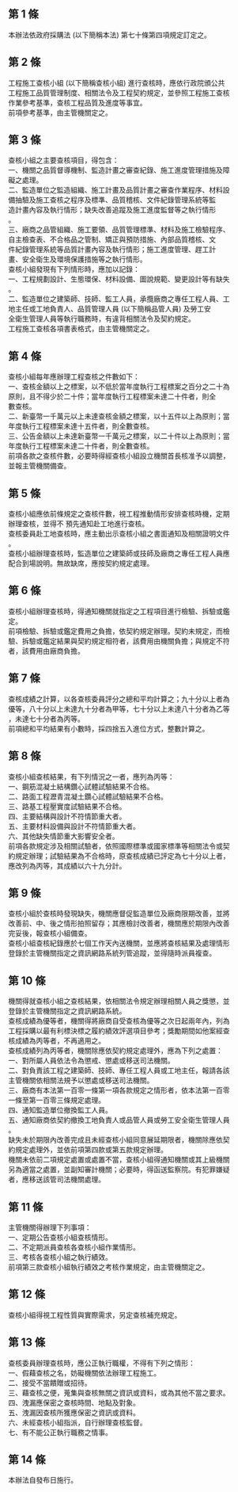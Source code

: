 第 1 條
-------
本辦法依政府採購法 (以下簡稱本法) 第七十條第四項規定訂定之。

第 2 條
-------
工程施工查核小組 (以下簡稱查核小組) 進行查核時，應依行政院頒公共  
工程施工品質管理制度、相關法令及工程契約規定，並參照工程施工查核  
作業參考基準，查核工程品質及進度等事宜。                          
前項參考基準，由主管機關定之。

第 3 條
-------
查核小組之主要查核項目，得包含：                                   
一、機關之品質督導機制、監造計畫之審查紀錄、施工進度管理措施及障   
    礙之處理。                                                     
二、監造單位之監造組織、施工計畫及品質計畫之審查作業程序、材料設   
    備抽驗及施工查核之程序及標準、品質稽核、文件紀錄管理系統等監   
    造計畫內容及執行情形；缺失改善追蹤及施工進度監督等之執行情形  
    。  
三、廠商之品管組織、施工要領、品質管理標準、材料及施工檢驗程序、   
    自主檢查表、不合格品之管制、矯正與預防措施、內部品質稽核、文   
    件紀錄管理系統等品質計畫內容及執行情形；施工進度管理、趕工計   
    畫、安全衛生及環境保護措施等之執行情形。                       
查核小組發現有下列情形時，應加以記錄：                             
一、工程規劃設計、生態環保、材料設備、圖說規範、變更設計等有缺失   
    。                                                             
二、監造單位之建築師、技師、監工人員，承攬廠商之專任工程人員、工   
    地主任或工地負責人、品質管理人員 (以下簡稱品管人員) 及勞工安   
    全衛生管理人員等執行職務時，有違背相關法令及契約規定。         
工程施工查核各項書表格式，由主管機關定之。

第 4 條
-------
查核小組每年應辦理工程查核之件數如下：                            
一、查核金額以上之標案，以不低於當年度執行工程標案之百分之二十為  
    原則，且不得少於二十件；當年度執行工程標案未達二十件者，則全  
    數查核。                                                      
二、新臺幣一千萬元以上未達查核金額之標案，以十五件以上為原則；當  
    年度執行工程標案未達十五件者，則全數查核。                    
三、公告金額以上未達新臺幣一千萬元之標案，以二十件以上為原則；當  
    年度執行工程標案未達二十件者，則全數查核。                    
前項各款之查核件數，必要時得經查核小組設立機關首長核准予以調整，  
並報主管機關備查。

第 5 條
-------
查核小組應依前條規定之查核件數，視工程推動情形安排查核時機，定期  
辦理查核，並得不 預先通知赴工地進行查核。                         
查核委員赴工地查核時，應主動出示查核小組之書面通知及相關證明文件  
。                                                                
查核小組辦理查核時，監造單位之建築師或技師及廠商之專任工程人員應  
配合到場說明。無故缺席，應按契約規定處理。

第 6 條
-------
查核小組辦理查核時，得通知機關就指定之工程項目進行檢驗、拆驗或鑑  
定。                                                              
前項檢驗、拆驗或鑑定費用之負擔，依契約規定辦理。契約未規定，而檢  
驗、拆驗或鑑定結果與契約規定相符者，該費用由機關負擔；與規定不符  
者，該費用由廠商負擔。

第 7 條
-------
查核成績之計算，以各查核委員評分之總和平均計算之；九十分以上者為  
優等，八十分以上未達九十分者為甲等，七十分以上未達八十分者為乙等  
，未達七十分者為丙等。                                            
前項總和平均結果有小數時，採四捨五入進位方式，整數計算之。

第 8 條
-------
查核小組查核結果，有下列情況之一者，應列為丙等：                  
一、鋼筋混凝土結構鑽心試體試驗結果不合格。                        
二、路面工程瀝青混凝土鑽心試體試驗結果不合格。                    
三、路基工程壓實度試驗結果不合格。                                
四、主要結構與設計不符情節重大者。                                
五、主要材料設備與設計不符情節重大者。                            
六、其他缺失情節重大影響安全者。                                  
前項各款規定涉及相關試驗者，依照國際標準或國家標準等相關法令或契  
約規定辦理；試驗結果為不合格時，原查核成績已評定為七十分以上者，  
應改列為丙等，其成績以六十九分計。

第 9 條
-------
查核小組於查核時發現缺失，機關應督促監造單位及廠商限期改善，並將  
改善前、中、後之情形拍照留存；其應檢討改善者，機關應於期限內改善  
完妥後，報查核小組備查。                                          
查核小組查核紀錄應於七個工作天內送機關，並應將查核結果及處理情形  
登錄於主管機關指定之資訊網路系統列管追蹤，並得隨時派員複查。

第 10 條
--------
機關得就查核小組之查核結果，依相關法令規定辦理相關人員之獎懲，並  
登錄於主管機關指定之資訊網路系統。                                
查核成績為優等者，機關得將廠商自受查核為優等之次日起兩年內，列為  
工程採購以最有利標決標之履約績效評選項目參考；獎勵期間如他案經查  
核成績為丙等者，不再適用之。                                      
查核成績列為丙等者，機關除應依契約規定處理外，應為下列之處置：  
一、對所屬人員依法令為懲戒、懲處或移送司法機關。                  
二、對負責該工程之建築師、技師、專任工程人員或工地主任，報請各該  
    主管機關依相關法規予以懲處或移送司法機關。                    
三、廠商有本法第一百零一條第一項各款規定之情形者，依本法第一百零  
    一條至第一百零三條規定處理。                                  
四、通知監造單位撤換監工人員。                                    
五、通知廠商依契約撤換工地負責人或品管人員或勞工安全衛生管理人員  
    。                                                            
缺失未於期限內改善完成且未經查核小組同意展延期限者，機關除應依契  
約規定處理外，並依前項第四款或第五款規定辦理。                    
機關未依前二項規定處置或處置不當，查核小組得通知機關或其上級機關  
另為適當之處置，並副知審計機關；必要時，得函送監察院。有犯罪嫌疑  
者，應移送該管司法機關處理。

第 11 條
--------
主管機關得辦理下列事項：                                    
一、定期公告查核小組查核情形。                              
二、不定期派員查核各查核小組作業情形。                      
三、考核各查核小組之執行績效。                              
前項第三款查核小組執行績效之考核作業規定，由主管機關定之。

第 12 條
--------
查核小組得視工程性質與實際需求，另定查核補充規定。

第 13 條
--------
查核委員辦理查核時，應公正執行職權，不得有下列之情形：            
一、假藉查核之名，妨礙機關依法辦理工程施工。                      
二、接受不當饋贈或招待。                                          
三、藉查核之便，蒐集與查核無關之資訊或資料，或為其他不當之要求。  
四、洩漏應保密之查核時間、地點及對象。                            
五、洩漏因查核所獲應保密之資訊或資料。                            
六、未經查核小組指派，自行辦理查核監督。                          
七、有不能公正執行職務之情事。

第 14 條
--------
本辦法自發布日施行。

